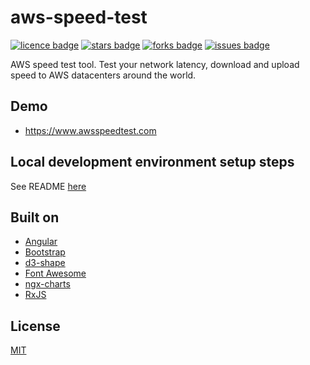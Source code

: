 # aws-speed-test

[![licence badge]][licence]
[![stars badge]][stars]
[![forks badge]][forks]
[![issues badge]][issues]

AWS speed test tool. Test your network latency, download and upload speed to AWS datacenters around the world.

## Demo

* <https://www.awsspeedtest.com>

## Local development environment setup steps

See README [here](ClientApp/README.md)

## Built on
* [Angular](https://github.com/angular/angular)
* [Bootstrap](https://github.com/twbs/bootstrap)
* [d3-shape](https://github.com/d3/d3-shape)
* [Font Awesome](https://github.com/FortAwesome/Font-Awesome)
* [ngx-charts](https://github.com/swimlane/ngx-charts)
* [RxJS](https://github.com/reactivex/rxjs)

## License

[MIT](/LICENSE)

[licence badge]:https://img.shields.io/badge/license-MIT-blue.svg
[stars badge]:https://img.shields.io/github/stars/blrchen/aws-speed-test.svg
[forks badge]:https://img.shields.io/github/forks/blrchen/aws-speed-test.svg
[issues badge]:https://img.shields.io/github/issues/blrchen/aws-speed-test.svg

[licence]:https://github.com/blrchen/aws-speed-test/blob/master/LICENSE
[stars]:https://github.com/blrchen/aws-speed-test/stargazers
[forks]:https://github.com/blrchen/aws-speed-test/network
[issues]:https://github.com/blrchen/aws-speed-test/issues
